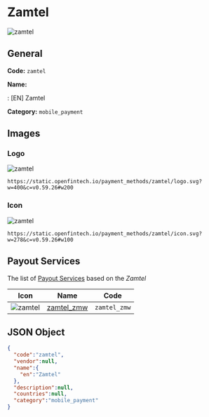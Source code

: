 
# Zamtel 
![zamtel](https://static.openfintech.io/payment_methods/zamtel/logo.svg?w=400&c=v0.59.26#w200)  

## General 
**Code:** `zamtel` 
 
**Name:** 
 
:	[EN] Zamtel 
 
**Category:** `mobile_payment` 
 

## Images 

### Logo 
![zamtel](https://static.openfintech.io/payment_methods/zamtel/logo.svg?w=400&c=v0.59.26#w200)  

```
https://static.openfintech.io/payment_methods/zamtel/logo.svg?w=400&c=v0.59.26#w200
```  

### Icon 
![zamtel](https://static.openfintech.io/payment_methods/zamtel/icon.svg?w=278&c=v0.59.26#w100)  

```
https://static.openfintech.io/payment_methods/zamtel/icon.svg?w=278&c=v0.59.26#w100
```  

## Payout Services 
 
The list of [Payout Services](/payout-services/) based on the _Zamtel_ 

|Icon|Name|Code| 
|:---:|:---:|:---:| 
|![zamtel](https://static.openfintech.io/payout_methods/zamtel/icon.png?w=278&c=v0.59.26#w40) |[zamtel_zmw](/payout-services/zamtel_zmw/)|`zamtel_zmw`| 
 

## JSON Object 

```json
{
  "code":"zamtel",
  "vendor":null,
  "name":{
    "en":"Zamtel"
  },
  "description":null,
  "countries":null,
  "category":"mobile_payment"
}
```  
